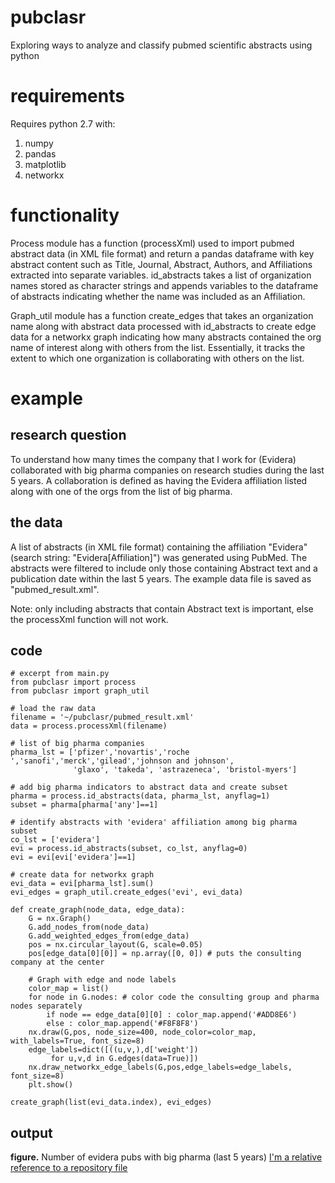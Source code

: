# pubclasr
Exploring ways to analyze and classify pubmed scientific abstracts using python
# requirements
Requires python 2.7 with:
1. numpy
2. pandas
3. matplotlib
4. networkx
# functionality
Process module has a function (processXml) used to import pubmed abstract data (in XML file format) and return a pandas dataframe with key abstract content such as Title, Journal, Abstract, Authors, and Affiliations extracted into separate variables. id_abstracts takes a list of organization names stored as character strings and appends variables to the dataframe of abstracts indicating whether the name was included as an Affiliation.

Graph_util module has a function create_edges that takes an organization name along with abstract data processed with id_abstracts to create edge data for a networkx graph indicating how many abstracts contained the org name of interest along with others from the list. Essentially, it tracks the extent to which one organization is collaborating with others on the list.
# example
## research question
To understand how many times the company that I work for (Evidera) collaborated with big pharma companies on research studies during the last 5 years. A collaboration is defined as having the Evidera affiliation listed along with one of the orgs from the list of big pharma. 
## the data
A list of abstracts (in XML file format) containing the affiliation "Evidera" (search string: "Evidera[Affiliation]") was generated using PubMed. The abstracts were filtered to include only those containing Abstract text and a publication date within the last 5 years. The example data file is saved as "pubmed_result.xml". 

Note: only including abstracts that contain Abstract text is important, else the processXml function will not work.
## code
    # excerpt from main.py
    from pubclasr import process
    from pubclasr import graph_util

    # load the raw data
    filename = '~/pubclasr/pubmed_result.xml'
    data = process.processXml(filename)
    
    # list of big pharma companies
    pharma_lst = ['pfizer','novartis','roche ','sanofi','merck','gilead','johnson and johnson',
                  'glaxo', 'takeda', 'astrazeneca', 'bristol-myers']
    
    # add big pharma indicators to abstract data and create subset
    pharma = process.id_abstracts(data, pharma_lst, anyflag=1)
    subset = pharma[pharma['any']==1]
    
    # identify abstracts with 'evidera' affiliation among big pharma subset
    co_lst = ['evidera']      
    evi = process.id_abstracts(subset, co_lst, anyflag=0)
    evi = evi[evi['evidera']==1]
    
    # create data for networkx graph
    evi_data = evi[pharma_lst].sum()
    evi_edges = graph_util.create_edges('evi', evi_data)
    
    def create_graph(node_data, edge_data):
        G = nx.Graph()
        G.add_nodes_from(node_data)
        G.add_weighted_edges_from(edge_data)
        pos = nx.circular_layout(G, scale=0.05)
        pos[edge_data[0][0]] = np.array([0, 0]) # puts the consulting company at the center

        # Graph with edge and node labels
        color_map = list()
        for node in G.nodes: # color code the consulting group and pharma nodes separately
            if node == edge_data[0][0] : color_map.append('#ADD8E6')
            else : color_map.append('#F8F8F8')
        nx.draw(G,pos, node_size=400, node_color=color_map, with_labels=True, font_size=8)
        edge_labels=dict([((u,v,),d['weight'])
             for u,v,d in G.edges(data=True)])
        nx.draw_networkx_edge_labels(G,pos,edge_labels=edge_labels, font_size=8)
        plt.show()
        
    create_graph(list(evi_data.index), evi_edges)
 ## output   
 **figure.** Number of evidera pubs with big pharma (last 5 years)
 [I'm a relative reference to a repository file](mstokes607/pubclasr/pubclasr/evi_graph)

